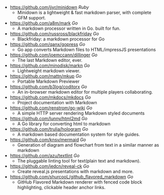 - https://github.com/jjyr/minidown *Ruby*
  - Minidown is a lightweight & fast markdown parser, with complete GFM support. 
- https://github.com/a8m/mark *Go*
  - A markdown processor written in Go. built for fun. 
- https://github.com/russross/blackfriday *Go*
  - Blackfriday: a markdown processor for Go 
- https://github.com/qanx/gopress *Go*
  - Go app converts Markdown files to HTML/impressJS presentations  
- https://github.com/joemccann/dillinger *Go*
  - The last Markdown editor, ever. 
- https://github.com/minodisk/markn *Go*
  - Lightweight markdown viewer.  
- https://github.com/mattn/mkup *Go*
  - Portable Markdown Previewer 
- https://github.com/b3log/coditorx *Go*
  - An in-browser markdown editor for multiple players collaborating. 
- https://github.com/mkdocs/mkdocs *Go*
  - Project documentation with Markdown 
- https://github.com/renstrom/go-wiki *Go*
  - A simple HTTP server rendering Markdown styled documents 
- https://github.com/lunny/html2md *Go*
  - A Go library for converting html to markdown 
- https://github.com/trulia/hologram *Go*
  - A markdown based documentation system for style guides.
- https://github.com/knsv/mermaid *Go*
  - Generation of diagram and flowchart from text in a similar manner as markdown
- https://github.com/azu/textlint *Go*
  - The pluggable linting tool for text(plain text and markdown).
- https://github.com/jedcn/reveal-ck *Go*
  - Create reveal.js presentations with markdown and more.
- https://github.com/shurcooL/github_flavored_markdown *Go*
  - GitHub Flavored Markdown renderer with fenced code block highlighting, clickable header anchor links.

